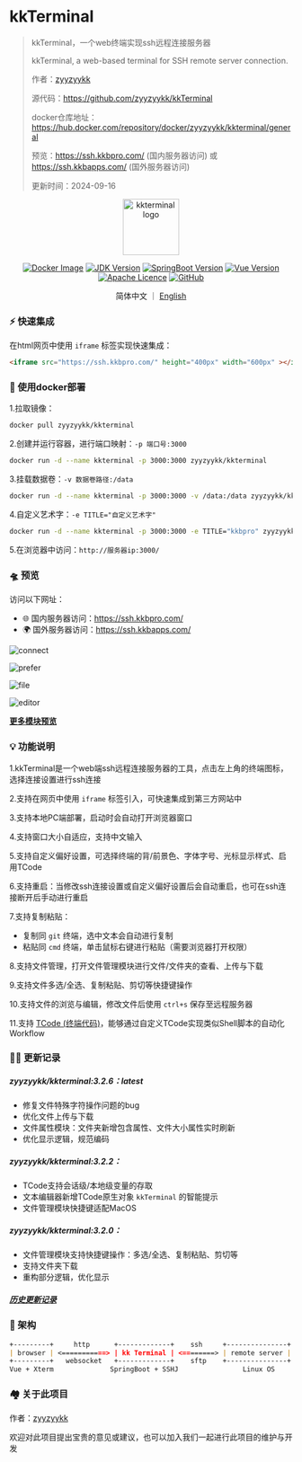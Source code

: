 # kkTerminal

> kkTerminal，一个web终端实现ssh远程连接服务器
>
> kkTerminal, a web-based terminal for SSH remote server connection.
>
> 作者：[zyyzyykk](https://github.com/zyyzyykk/)
>
> 源代码：https://github.com/zyyzyykk/kkTerminal
>
> docker仓库地址：https://hub.docker.com/repository/docker/zyyzyykk/kkterminal/general
>
> 预览：https://ssh.kkbpro.com/	(国内服务器访问)	或	https://ssh.kkbapps.com/	(国外服务器访问)
>
> 更新时间：2024-09-16
>

<p align="center"><a href="https://ssh.kkbpro.com/" target="_blank" rel="noopener noreferrer"><img width="100" src="https://img.kkbapps.com/logo/terminal.png" alt="kkterminal logo"></a></p>

<p align="center">
  <a href="https://hub.docker.com/repository/docker/zyyzyykk/kkterminal/general"><img src="https://img.shields.io/docker/pulls/zyyzyykk/kkterminal?logo=docker" alt="Docker Image"></a>
  <a href="https://www.oracle.com/cn/java/technologies/downloads/#java8-windows"><img src="https://img.shields.io/badge/jdk-1.8-orange?logo=openjdk&logoColor=%23e3731c" alt="JDK Version"></a>
  <a href="https://spring.io/projects/spring-boot"><img src="https://img.shields.io/badge/springboot-2.7.15-green?color=6db33f&logo=springboot" alt="SpringBoot Version"></a>
  <a href="https://cn.vuejs.org/"><img src="https://img.shields.io/badge/vue-3.x-green?color=42b883&logo=vue.js" alt="Vue Version"></a>
  <a href="https://www.apache.org/licenses/"><img src="https://img.shields.io/badge/licence-Apache-red?logo=apache&logoColor=%23D22128" alt="Apache Licence"></a>
  <a href="https://github.com/zyyzyykk/kkTerminal"><img src="https://img.shields.io/github/stars/zyyzyykk/kkterminal" alt="GitHub"></a>
</p>
<p align="center">简体中文 ｜ <a href="./EN/README.md" >English</a></p>

### **⚡** 快速集成

在html网页中使用 `iframe` 标签实现快速集成：

```html
<iframe src="https://ssh.kkbpro.com/" height="400px" width="600px" ></iframe>
```

### 💪 使用docker部署

1.拉取镜像：

```bash
docker pull zyyzyykk/kkterminal
```

2.创建并运行容器，进行端口映射：`-p 端口号:3000`

```bash
docker run -d --name kkterminal -p 3000:3000 zyyzyykk/kkterminal
```

3.挂载数据卷：`-v 数据卷路径:/data`

```bash
docker run -d --name kkterminal -p 3000:3000 -v /data:/data zyyzyykk/kkterminal
```

4.自定义艺术字：`-e TITLE="自定义艺术字"`

```bash
docker run -d --name kkterminal -p 3000:3000 -e TITLE="kkbpro" zyyzyykk/kkterminal
```

5.在浏览器中访问：`http://服务器ip:3000/`

### 🛸 预览

访问以下网址：

- 🌐 国内服务器访问：https://ssh.kkbpro.com/
- 🌍 国外服务器访问：https://ssh.kkbapps.com/

![connect](https://img.kkbapps.com/terminal/3.2.6-1.png)

![prefer](https://img.kkbapps.com/terminal/3.2.6-2.png)

![file](https://img.kkbapps.com/terminal/3.2.6-3.png)

![editor](https://img.kkbapps.com/terminal/3.2.6-4.png)

[**更多模块预览**](./MODULE.md)

### 💡 功能说明

1.kkTerminal是一个web端ssh远程连接服务器的工具，点击左上角的终端图标，选择连接设置进行ssh连接

2.支持在网页中使用 `iframe` 标签引入，可快速集成到第三方网站中

3.支持本地PC端部署，启动时会自动打开浏览器窗口

4.支持窗口大小自适应，支持中文输入

5.支持自定义偏好设置，可选择终端的背/前景色、字体字号、光标显示样式、启用TCode

6.支持重启：当修改ssh连接设置或自定义偏好设置后会自动重启，也可在ssh连接断开后手动进行重启

7.支持复制粘贴：

- 复制同 `git` 终端，选中文本会自动进行复制
- 粘贴同 `cmd` 终端，单击鼠标右键进行粘贴（需要浏览器打开权限）

8.支持文件管理，打开文件管理模块进行文件/文件夹的查看、上传与下载

9.支持文件多选/全选、复制粘贴、剪切等快捷键操作

10.支持文件的浏览与编辑，修改文件后使用 `ctrl+s` 保存至远程服务器

11.支持 [TCode (终端代码)](./TCODE.md)，能够通过自定义TCode实现类似Shell脚本的自动化Workflow

### 👨‍💻 更新记录

##### zyyzyykk/kkterminal:3.2.6：latest

- 修复文件特殊字符操作问题的bug
- 优化文件上传与下载
- 文件属性模块：文件夹新增包含属性、文件大小属性实时刷新
- 优化显示逻辑，规范编码

##### zyyzyykk/kkterminal:3.2.2：

- TCode支持会话级/本地级变量的存取
- 文本编辑器新增TCode原生对象 `kkTerminal` 的智能提示
- 文件管理模块快捷键适配MacOS

##### zyyzyykk/kkterminal:3.2.0：

- 文件管理模块支持快捷键操作：多选/全选、复制粘贴、剪切等
- 支持文件夹下载
- 重构部分逻辑，优化显示

##### [历史更新记录](./UPDATE.md)

### 🧬 架构

```markdown
+---------+     http      +-------------+    ssh     +---------------+
| browser | <===========> | kk Terminal | <========> | remote server |
+---------+   websocket   +-------------+    sftp    +---------------+
Vue + Xterm              SpringBoot + SSHJ                Linux OS    
```

### 🏘️ 关于此项目

作者：[zyyzyykk](https://github.com/zyyzyykk/)

欢迎对此项目提出宝贵的意见或建议，也可以加入我们一起进行此项目的维护与开发

